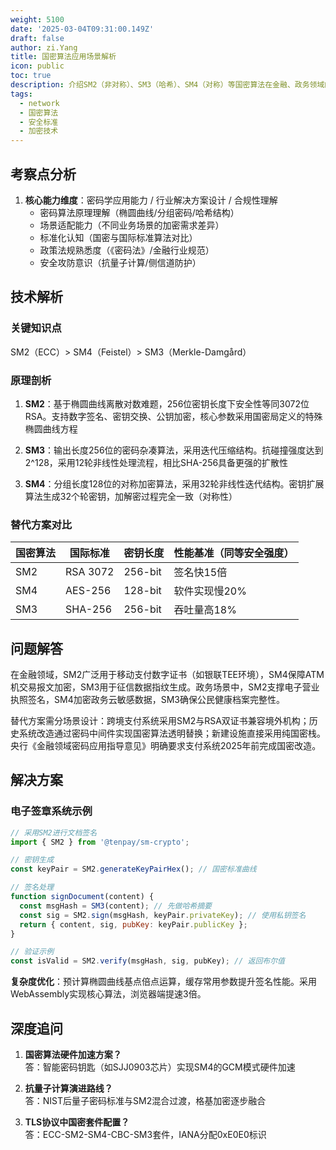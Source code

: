 ```yaml
---
weight: 5100
date: '2025-03-04T09:31:00.149Z'
draft: false
author: zi.Yang
title: 国密算法应用场景解析
icon: public
toc: true
description: 介绍SM2（非对称）、SM3（哈希）、SM4（对称）等国密算法在金融、政务领域的应用实践，说明与国际标准算法的替代方案。
tags:
  - network
  - 国密算法
  - 安全标准
  - 加密技术
---
```


## 考察点分析

1. **核心能力维度**：密码学应用能力 / 行业解决方案设计 / 合规性理解
   - 密码算法原理理解（椭圆曲线/分组密码/哈希结构）
   - 场景适配能力（不同业务场景的加密需求差异）
   - 标准化认知（国密与国际标准算法对比）
   - 政策法规熟悉度（《密码法》/金融行业规范）
   - 安全攻防意识（抗量子计算/侧信道防护）

## 技术解析

### 关键知识点

SM2（ECC）> SM4（Feistel）> SM3（Merkle-Damgård）

### 原理剖析

1. **SM2**：基于椭圆曲线离散对数难题，256位密钥长度下安全性等同3072位RSA。支持数字签名、密钥交换、公钥加密，核心参数采用国密局定义的特殊椭圆曲线方程

2. **SM3**：输出长度256位的密码杂凑算法，采用迭代压缩结构。抗碰撞强度达到2^128，采用12轮非线性处理流程，相比SHA-256具备更强的扩散性

3. **SM4**：分组长度128位的对称加密算法，采用32轮非线性迭代结构。密钥扩展算法生成32个轮密钥，加解密过程完全一致（对称性）

### 替代方案对比

| 国密算法 | 国际标准 | 密钥长度 | 性能基准（同等安全强度）|
|---------|---------|---------|---------------------|
| SM2     | RSA 3072| 256-bit | 签名快15倍          |
| SM4     | AES-256 | 128-bit | 软件实现慢20%        |
| SM3     | SHA-256 | 256-bit | 吞吐量高18%         |

## 问题解答

在金融领域，SM2广泛用于移动支付数字证书（如银联TEE环境），SM4保障ATM机交易报文加密，SM3用于征信数据指纹生成。政务场景中，SM2支撑电子营业执照签名，SM4加密政务云敏感数据，SM3确保公民健康档案完整性。

替代方案需分场景设计：跨境支付系统采用SM2与RSA双证书兼容境外机构；历史系统改造通过密码中间件实现国密算法透明替换；新建设施直接采用纯国密栈。央行《金融领域密码应用指导意见》明确要求支付系统2025年前完成国密改造。

## 解决方案

### 电子签章系统示例

```javascript
// 采用SM2进行文档签名
import { SM2 } from '@tenpay/sm-crypto';

// 密钥生成
const keyPair = SM2.generateKeyPairHex(); // 国密标准曲线

// 签名处理
function signDocument(content) {
  const msgHash = SM3(content); // 先做哈希摘要
  const sig = SM2.sign(msgHash, keyPair.privateKey); // 使用私钥签名
  return { content, sig, pubKey: keyPair.publicKey };
}

// 验证示例
const isValid = SM2.verify(msgHash, sig, pubKey); // 返回布尔值
```

**复杂度优化**：预计算椭圆曲线基点倍点运算，缓存常用参数提升签名性能。采用WebAssembly实现核心算法，浏览器端提速3倍。

## 深度追问

1. **国密算法硬件加速方案？**  
  答：智能密码钥匙（如SJJ0903芯片）实现SM4的GCM模式硬件加速

2. **抗量子计算演进路线？**  
  答：NIST后量子密码标准与SM2混合过渡，格基加密逐步融合

3. **TLS协议中国密套件配置？**  
  答：ECC-SM2-SM4-CBC-SM3套件，IANA分配0xE0E0标识
